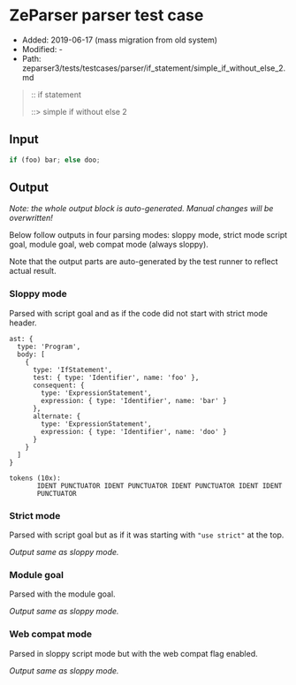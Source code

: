 # ZeParser parser test case

- Added: 2019-06-17 (mass migration from old system)
- Modified: -
- Path: zeparser3/tests/testcases/parser/if_statement/simple_if_without_else_2.md

> :: if statement
>
> ::> simple if without else 2

## Input

`````js
if (foo) bar; else doo;
`````

## Output

_Note: the whole output block is auto-generated. Manual changes will be overwritten!_

Below follow outputs in four parsing modes: sloppy mode, strict mode script goal, module goal, web compat mode (always sloppy).

Note that the output parts are auto-generated by the test runner to reflect actual result.

### Sloppy mode

Parsed with script goal and as if the code did not start with strict mode header.

`````
ast: {
  type: 'Program',
  body: [
    {
      type: 'IfStatement',
      test: { type: 'Identifier', name: 'foo' },
      consequent: {
        type: 'ExpressionStatement',
        expression: { type: 'Identifier', name: 'bar' }
      },
      alternate: {
        type: 'ExpressionStatement',
        expression: { type: 'Identifier', name: 'doo' }
      }
    }
  ]
}

tokens (10x):
       IDENT PUNCTUATOR IDENT PUNCTUATOR IDENT PUNCTUATOR IDENT IDENT
       PUNCTUATOR
`````

### Strict mode

Parsed with script goal but as if it was starting with `"use strict"` at the top.

_Output same as sloppy mode._

### Module goal

Parsed with the module goal.

_Output same as sloppy mode._

### Web compat mode

Parsed in sloppy script mode but with the web compat flag enabled.

_Output same as sloppy mode._
